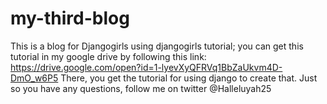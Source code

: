 # my-third-blog
This is a blog for Djangogirls using djangogirls tutorial; you can get this tutorial in my google drive by following this link: 
https://drive.google.com/open?id=1-lyevXyQFRVq1BbZaUkvm4D-DmO_w6P5
There, you get the tutorial for using django to create that.
Just so you have any questions, follow me on twitter @Halleluyah25

